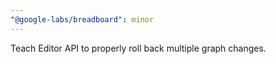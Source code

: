 ```yaml
---
"@google-labs/breadboard": minor
---
```


Teach Editor API to properly roll back multiple graph changes.
